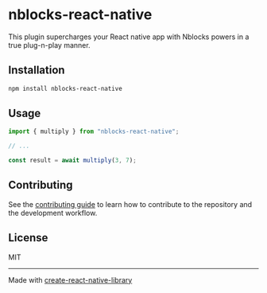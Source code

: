 # nblocks-react-native
This plugin supercharges your React native app with Nblocks powers in a true plug-n-play manner.
## Installation

```sh
npm install nblocks-react-native
```

## Usage

```js
import { multiply } from "nblocks-react-native";

// ...

const result = await multiply(3, 7);
```

## Contributing

See the [contributing guide](CONTRIBUTING.md) to learn how to contribute to the repository and the development workflow.

## License

MIT

---

Made with [create-react-native-library](https://github.com/callstack/react-native-builder-bob)
